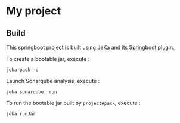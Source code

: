 # My project

## Build

This springboot project is built using [JeKa](https://jeka.dev) and its [Springboot plugin](https://github.com/jeka-dev/jeka/tree/master/plugins/dev.jeka.plugins.springboot).

To create a bootable jar, execute :
```shell
jeka pack -c
```

Launch Sonarqube analysis, execute :
```shell
jeka sonarqube: run
```

To run the bootable jar built by `project#pack`, execute :
```shell
jeka runJar
```

